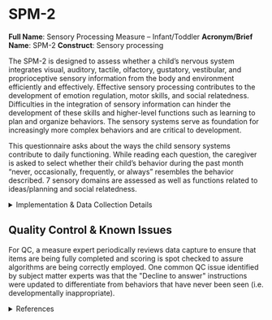 # SPM-2
**Full Name**: Sensory Processing Measure – Infant/Toddler
**Acronym/Brief Name**: SPM-2
**Construct**: Sensory processing

The SPM-2 is designed to assess whether a child’s nervous system integrates visual, auditory, tactile, olfactory, gustatory, vestibular, and proprioceptive sensory information from the body and environment efficiently and effectively.  Effective sensory processing contributes to the development of emotion regulation, motor skills, and social relatedness. Difficulties in the integration of sensory information can hinder the development of these skills and higher-level functions such as learning to plan and organize behaviors. The sensory systems serve as foundation for increasingly more complex behaviors and are critical to development.

This questionnaire asks about the ways the child sensory systems contribute to daily functioning. While reading each question, the caregiver is asked to select whether their child’s behavior during the past month “never, occasionally, frequently, or always” resembles the behavior described. 7 sensory domains are assessed as well as functions related to ideas/planning and social relatedness.

<details>
<summary>Implementation & Data Collection Details</summary>
<ul>
<br>
<p><strong>Method of Administration</strong>: Remote survey <br />
<strong>Spanish Translation</strong>: Translated for HBCD by BURG <br />
<strong>Child Specific/Unspecific Form</strong>: Child Specific <br />
<strong>Respondent:</strong> Caregiver <br />
<strong>Visits</strong>: V03, V05 <br />
<strong>Estimated length of time for completion</strong>: 12 minutes</p>
</details>


## Quality Control & Known Issues
For QC, a measure expert periodically reviews data capture to ensure that items are being fully completed and scoring is spot checked to assure algorithms are being correctly employed. One common QC issue identified by subject matter experts was that the "Decline to answer" instructions were updated to differentiate from behaviors that have never been seen (i.e. developmentally inappropriate).


<details class="collapsible references">
  <summary class="references">References</summary>
<ul>
<li>Parham, L. D., Ecker, C. L., Kuhaneck, H., Henry, D. A., & Glennon, T. J. (2021). <i>Sensory Processing Measure, Second Edition (SPM-2)</i> [Manual]. Torrance, CA: Western Psychological Services.</li>
</ul>
</details>




